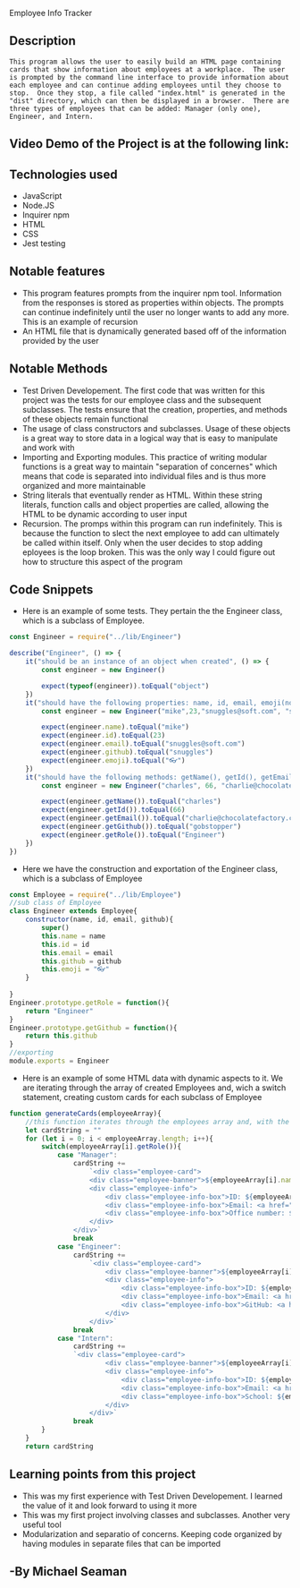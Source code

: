Employee Info Tracker

## Description

    This program allows the user to easily build an HTML page containing cards that show information about employees at a workplace.  The user is prompted by the command line interface to provide information about each employee and can continue adding employees until they choose to stop.  Once they stop, a file called "index.html" is generated in the "dist" directory, which can then be displayed in a browser.  There are three types of employees that can be added: Manager (only one), Engineer, and Intern.  

## Video Demo of the Project is at the following link:


## Technologies used
- JavaScript
- Node.JS
- Inquirer npm
- HTML
- CSS
- Jest testing

## Notable features
- This program features prompts from the inquirer npm tool. Information from the responses is stored as properties within objects.  The prompts can continue indefinitely until the user no longer wants to add any more.  This is an example of recursion
- An HTML file that is dynamically generated based off of the information provided by the user
## Notable Methods
- Test Driven Developement. The first code that was written for this project was the tests for our employee class and the subsequent subclasses.  The tests ensure that the creation, properties, and methods of these objects remain functional
- The usage of class constructors and subclasses. Usage of these objects is a great way to store data in a logical way that is easy to manipulate and work with
- Importing and Exporting modules.  This practice of writing modular functions is a great way to maintain "separation of concernes" which means that code is separated into individual files and is thus more organized and more maintainable
- String literals that eventually render as HTML.  Within these string literals, function calls and object properties are called, allowing the HTML to be dynamic according to user input
- Recursion. The promps within this program can run indefinitely.  This is because the function to slect the next employee to add can ultimately be called within itself.  Only when the user decides to stop adding eployees is the loop broken.  This was the only way I could figure out how to structure this aspect of the program
## Code Snippets
- Here is an example of some tests.  They pertain the the Engineer class, which is a subclass of Employee.  
```javascript
const Engineer = require("../lib/Engineer")

describe("Engineer", () => {
    it("should be an instance of an object when created", () => {
        const engineer = new Engineer()

        expect(typeof(engineer)).toEqual("object")
    })
    it("should have the following properties: name, id, email, emoji(not an argument), and github", () =>{
        const engineer = new Engineer("mike",23,"snuggles@soft.com", "snuggles")

        expect(engineer.name).toEqual("mike")
        expect(engineer.id).toEqual(23)
        expect(engineer.email).toEqual("snuggles@soft.com")
        expect(engineer.github).toEqual("snuggles")
        expect(engineer.emoji).toEqual("👓")
    })
    it("should have the following methods: getName(), getId(), getEmail(), getGithub(), and getRole()", () => {
        const engineer = new Engineer("charles", 66, "charlie@chocolatefactory.com", "gobstopper")

        expect(engineer.getName()).toEqual("charles")
        expect(engineer.getId()).toEqual(66)
        expect(engineer.getEmail()).toEqual("charlie@chocolatefactory.com")
        expect(engineer.getGithub()).toEqual("gobstopper")
        expect(engineer.getRole()).toEqual("Engineer")
    })
})
```
- Here we have the construction and exportation of the Engineer class, which is a subclass of Employee
```javascript
const Employee = require("../lib/Employee")
//sub class of Employee
class Engineer extends Employee{
    constructor(name, id, email, github){
        super()
        this.name = name
        this.id = id
        this.email = email
        this.github = github
        this.emoji = "👓"
    }
    
}
Engineer.prototype.getRole = function(){
    return "Engineer"
}
Engineer.prototype.getGithub = function(){
    return this.github
}
//exporting
module.exports = Engineer
```
- Here is an example of some HTML data with dynamic aspects to it. We are iterating through the array of created Employees and, wich a switch statement, creating custom cards for each subclass of Employee
```javascript
function generateCards(employeeArray){
    //this function iterates through the employees array and, with the switch statement below, adds the necessary HTML to display a card with each employees info.  The "getRole()" method is what we use to assess which type of employee each one is
    let cardString = ""
    for (let i = 0; i < employeeArray.length; i++){
        switch(employeeArray[i].getRole()){
            case "Manager":
                cardString +=
                    `<div class="employee-card">
                    <div class="employee-banner">${employeeArray[i].name}<br>${employeeArray[i].emoji} ${employeeArray[i].getRole()}</div>
                    <div class="employee-info">
                        <div class="employee-info-box">ID: ${employeeArray[i].id}</div>
                        <div class="employee-info-box">Email: <a href="mailto:${employeeArray[i].email}">${employeeArray[i].email}</a></div>
                        <div class="employee-info-box">Office number: ${employeeArray[i].officeNumber}</div>
                    </div>
                </div>`
                break
            case "Engineer":
                cardString +=
                    `<div class="employee-card">
                        <div class="employee-banner">${employeeArray[i].name}<br>${employeeArray[i].emoji} ${employeeArray[i].getRole()}</div>
                        <div class="employee-info">
                            <div class="employee-info-box">ID: ${employeeArray[i].id}</div>
                            <div class="employee-info-box">Email: <a href="mailto:${employeeArray[i].email}">${employeeArray[i].email}</a></div>
                            <div class="employee-info-box">GitHub: <a href="https://github.com/${employeeArray[i].github}" target="_blank">${employeeArray[i].github}</a></div>
                        </div>
                    </div>`
                break
            case "Intern":
                cardString +=
                `<div class="employee-card">
                        <div class="employee-banner">${employeeArray[i].name}<br>${employeeArray[i].emoji} ${employeeArray[i].getRole()}</div>
                        <div class="employee-info">
                            <div class="employee-info-box">ID: ${employeeArray[i].id}</div>
                            <div class="employee-info-box">Email: <a href="mailto:${employeeArray[i].email}">${employeeArray[i].email}</a></div>
                            <div class="employee-info-box">School: ${employeeArray[i].school}</div>
                        </div>
                    </div>`
                break
        }
    }
    return cardString
```
## Learning points from this project
- This was my first experience with Test Driven Developement.  I learned the value of it and look forward to using it more
- This was my first project involving classes and subclasses.  Another very useful tool
- Modularization and separatio of concerns.  Keeping code organized by having modules in separate files that can be imported

## -By Michael Seaman
